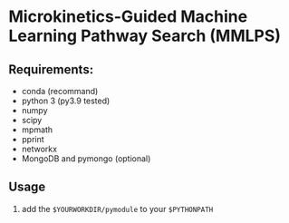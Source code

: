 # Microkinetics-Guided Machine Learning Pathway Search (MMLPS)

## Requirements:

* conda (recommand)
* python 3 (py3.9 tested)
* numpy
* scipy
* mpmath
* pprint
* networkx
* MongoDB and pymongo (optional)

## Usage

1. add the `$YOURWORKDIR/pymodule`  to your `$PYTHONPATH`